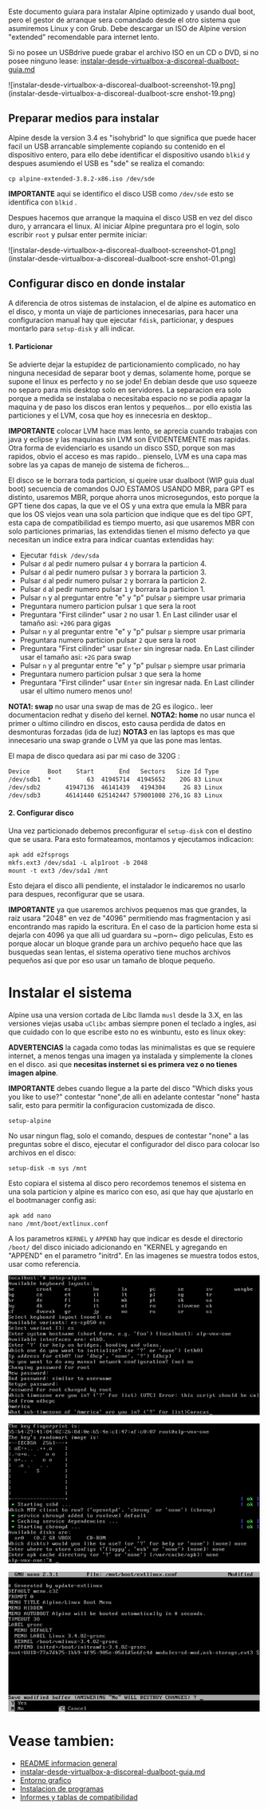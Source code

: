 Este documento guiara para instalar Alpine optimizado y usando dual boot, pero 
el gestor de arranque sera comandado desde el otro sistema que asumiremos Linux y con Grub.
Debe descargar un ISO de Alpine version "extended" recomendable para internet lento.

Si no posee un USBdrive puede grabar el archivo ISO en un CD o DVD, si no posee ninguno 
lease: [instalar-desde-virtualbox-a-discoreal-dualboot-guia.md](instalar-desde-virtualbox-a-discoreal-dualboot-guia.md)

![instalar-desde-virtualbox-a-discoreal-dualboot-screenshot-19.png](instalar-desde-virtualbox-a-discoreal-dualboot-scre
enshot-19.png)

## Preparar medios para instalar

Alpine desde la version 3.4 es "isohybrid" lo que significa que puede hacer facil un USB arrancable 
simplemente copiando su contenido en el dispositivo entero, para ello debe identificar el 
dispositivo usando `blkid` y despues asumiendo el USB es "sde" se realiza el comando:

```
cp alpine-extended-3.8.2-x86.iso /dev/sde
```

**IMPORTANTE** aqui se identifico el disco USB como `/dev/sde` esto se identifica con `blkid` .

Despues hacemos que arranque la maquina el disco USB en vez del disco duro, y arrancara el linux.
Al iniciar Alpine preguntara pro el login, solo escribir `root` y pulsar enter permite iniciar:

![instalar-desde-virtualbox-a-discoreal-dualboot-screenshot-01.png](instalar-desde-virtualbox-a-discoreal-dualboot-scre
enshot-01.png)

## Configurar disco en donde instalar

A diferencia de otros sistemas de instalacion, el de alpine es automatico en el disco, 
y monta un viaje de particiones innecesarias, para hacer una configuracion manual 
hay que ejecutar `fdisk`, particionar, y despues montarlo para `setup-disk` y alli indicar.

#### 1. Particionar

Se advierte dejar la estupidez de particionamiento complicado, no hay ninguna necesidad 
de separar boot y demas, solamente home, porque se supone el linux es perfecto y no se jode!
En debian desde que uso squeeze no separo para mis desktop solo en servidores.
La separacion era solo porque a medida se instalaba o necesitaba espacio no se 
podia apagar la maquina y de paso los discos eran lentos y pequeños... 
por ello existia las particiones y el LVM, cosa que hoy es innecesria en desktop..

**IMPORTANTE** colocar LVM hace mas lento, se aprecia cuando trabajas con java y eclipse 
y las maquinas sin LVM son EVIDENTEMENTE mas rapidas. Otra forma de evidenciarlo 
es usando un disco SSD, porque son mas rapidos, obvio el acceso es mas rapido.. 
pienselo, LVM es una capa mas sobre las ya capas de manejo de sistema de ficheros...

El disco se le borrara toda particion, si queire usar dualboot (WIP guia dual boot)
secuencia de comandos OJO ESTAMOS USANDO MBR, para GPT es distinto, usaremos MBR, porque 
ahorra unos microsegundos, esto porque la GPT tiene dos capas, la que ve el OS y 
una extra que emula la MBR para que los OS viejos vean una sola particion que 
indique que es del tipo GPT, esta capa de compatibilidad es tiempo muerto, asi 
que usaremos MBR con solo particiones primarias, las extendidas tienen el mismo 
defecto ya que necesitan un indice extra para indicar cuantas extendidas hay:

* Ejecutar `fdisk /dev/sda`
* Pulsar `d` al pedir numero pulsar `4` y borrara la particion 4.
* Pulsar `d` al pedir numero pulsar `3` y borrara la particion 3.
* Pulsar `d` al pedir numero pulsar `2` y borrara la particion 2.
* Pulsar `d` al pedir numero pulsar `1` y borrara la particion 1.
* Pulsar `n` y al preguntar entre "e" y "p" pulsar `p` siempre usar primaria
* Preguntara numero particion pulsar `1` que sera la root
* Preguntara "First cilinder" usar `2` no usar 1. En Last cilinder usar el tamaño asi: `+20G` para gigas
* Pulsar `n` y al preguntar entre "e" y "p" pulsar `p` siempre usar primaria
* Preguntara numero particion pulsar `2` que sera la root
* Preguntara "First cilinder" usar `Enter` sin ingresar nada. En Last cilinder usar el tamaño asi: `+2G` para swap
* Pulsar `n` y al preguntar entre "e" y "p" pulsar `p` siempre usar primaria
* Preguntara numero particion pulsar `3` que sera la home
* Preguntara "First cilinder" usar `Enter` sin ingresar nada. En Last cilinder usar el ultimo numero menos uno!

**NOTA1: swap** no usar una swap de mas de 2G es ilogico.. leer documentacion redhat y diseño del kernel.
**NOTA2: home** no usar nunca el primer o ultimo cilindro en discos, esto causa perdida de datos en desmonturas forzadas (ida de luz)
**NOTA3** en las laptops es mas que innecesario una swap grande o LVM ya que las pone mas lentas.

El mapa de disco quedara asi par mi caso de 320G :

```
Device     Boot    Start       End   Sectors   Size Id Type
/dev/sdb1  *          63  41945714  41945652    20G 83 Linux
/dev/sdb2       41947136  46141439   4194304     2G 83 Linux
/dev/sdb3       46141440 625142447 579001008 276,1G 83 Linux
```

#### 2. Configurar disco

Una vez particionado debemos preconfigurar el `setup-disk` con el 
destino que se usara. Para esto formateamos, montamos y ejecutamos indicacion:

```
apk add e2fsprogs
mkfs.ext3 /dev/sda1 -L alp1root -b 2048
mount -t ext3 /dev/sda1 /mnt
```

Esto dejara el disco alli pendiente, el instalador le indicaremos no usarlo para despues, reconfigurar que se usara.

**IMPORTANTE** ya que usaremos archivos pequenos mas que grandes, la raiz usara "2048" 
en vez de "4096" permitiendo mas fragmentacion y asi encontrando mas rapido la escritura. 
En el caso de la particion home esta si dejarla con 4096 ya que alli ud guardara su ~porn~ digo peliculas, 
Esto es porque alocar un bloque grande para un archivo pequeño hace que las busquedas sean lentas, 
el sistema operativo tiene muchos archivos pequeños asi que por eso usar un tamaño de bloque pequeño.

# Instalar el sistema 

Alpine usa una version cortada de Libc llamda `musl` desde la 3.X, en 
las versiones viejas usaba `uClibc` ambas siempre ponen el teclado a ingles, 
asi que cuidado con lo que escribe esto no es winbuntu, esto es linux okey:

**ADVERTENCIAS** la cagada como todas las minimalistas es que se requiere internet, 
a menos tengas una imagen ya instalada y simplemente la clones en el disco. 
asi que **necesitas insternet si es primera vez o no tienes imagen alpine**.

**IMPORTANTE** debes cuando llegue a la parte del disco "Which disks yous you like to use?" 
contestar "none",de alli en adelante contestar "none" hasta salir, esto para permitir 
la configuracion customizada de disco.


```
setup-alpine
```

No usar ningun flag, solo el comando, despues de contestar "none" a las preguntas sobre el 
disco, ejecutar el configurador del disco para colocar lso archivos en el disco:

```
setup-disk -m sys /mnt
```

Esto copiara el sistema al disco pero recordemos tenemos el sistema en una sola particion 
y alpine es marico con eso, asi que hay que ajustarlo en el bootmanager config asi:

```
apk add nano
nano /mnt/boot/extlinux.conf
```

A los parametros `KERNEL` y `APPEND` hay que indicar es desde el directorio `/boot/` 
del disco iniciado adicionando en "KERNEL y agregando en "APPEND" en el parametro "initrd".
En las imagenes se muestra todos estos, usar como referencia.

![instalar-desde-virtualbox-a-discoreal-dualboot-screenshot-08.png](instalar-desde-virtualbox-a-discoreal-dualboot-screenshot-08.png)

![instalar-desde-virtualbox-a-discoreal-dualboot-screenshot-10.png](instalar-desde-virtualbox-a-discoreal-dualboot-screenshot-10.png)

![instalar-desde-virtualbox-a-discoreal-dualboot-screenshot-11.png](instalar-desde-virtualbox-a-discoreal-dualboot-screenshot-11.png)


# Vease tambien:

* [README informacion general](../README.md)
* [instalar-desde-virtualbox-a-discoreal-dualboot-guia.md](instalar-desde-virtualbox-a-discoreal-dualboot-guia.md)
* [Entorno grafico](../programas/README-escritorios.md)
* [Instalacion de programas](../programas/README.md)
* [Informes y tablas de compatibilidad](../informes/hardware-y-versiones-alpine-recomendados.md)
